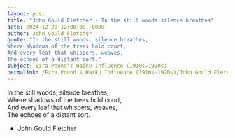 ```yaml
---
layout: post
title: "John Gould Fletcher - In the still woods silence breathes"
date: 2024-12-28 12:00:00 -0000
author: John Gould Fletcher
quote: "In the still woods, silence breathes,  
Where shadows of the trees hold court,  
And every leaf that whispers, weaves,  
The echoes of a distant sort."
subject: Ezra Pound's Haiku Influence (1910s–1920s)
permalink: /Ezra Pound's Haiku Influence (1910s–1920s)/John Gould Fletcher/John Gould Fletcher - In the still woods silence breathes
---
```


In the still woods, silence breathes,  
Where shadows of the trees hold court,  
And every leaf that whispers, weaves,  
The echoes of a distant sort.

- John Gould Fletcher
